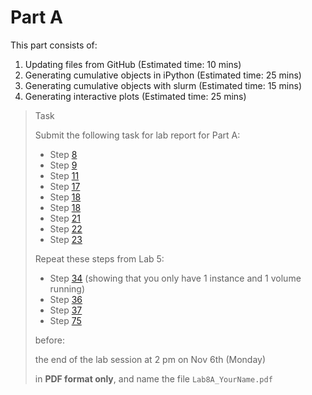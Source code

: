 # Part A

This part consists of:

<ol>
  <li> Updating files from GitHub (Estimated time: 10 mins)
  <li> Generating cumulative objects in iPython (Estimated time: 25 mins)
  <li> Generating cumulative objects with slurm (Estimated time: 15 mins)
  <li> Generating interactive plots (Estimated time: 25 mins)
</ol>

> <p class="task"> Task
>
> Submit the following task for lab report for Part A: 
> - Step [8](3.md#8)
> - Step [9](3.md#9)
> - Step [11](3.md#11)
> - Step [17](4.md#17)
> - Step [18](4.md#18)
> - Step [18](4.md#18)
> - Step [21](4.md#21)
> - Step [22](4.md#22)
> - Step [23](4.md#23)
>
> Repeat these steps from Lab 5:
> - Step [34](https://ee3801.github.io/Lab5/part-a/5.html#34) (showing that you only have 1 instance and 1 volume running)
> - Step [36](https://ee3801.github.io/Lab5/part-a/5.html#36)
> - Step [37](https://ee3801.github.io/Lab5/part-a/5.html#37)
> - Step [75](https://ee3801.github.io/Lab5/part-b/11.html#75)
>
> before:
>
> <p class="warn"> the end of the lab session at 2 pm on Nov 6th (Monday)
>
> in **PDF format only**, and name the file `Lab8A_YourName.pdf`